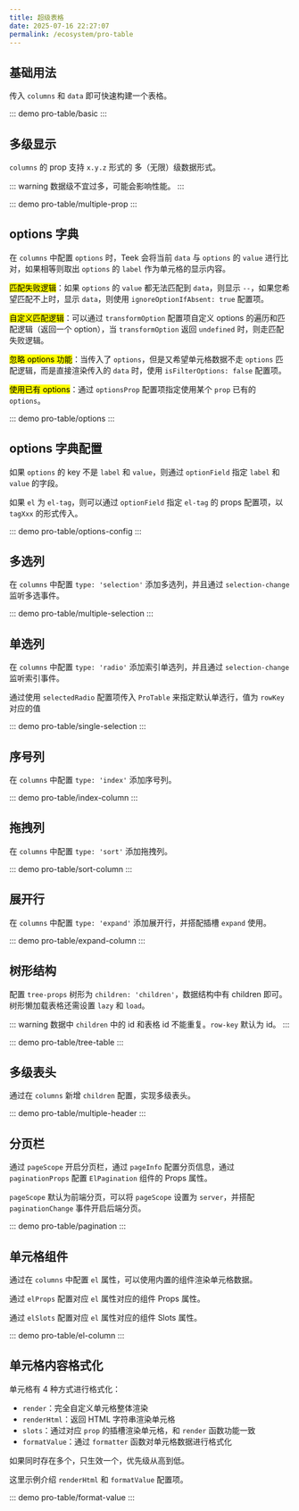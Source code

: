 ```yaml
---
title: 超级表格
date: 2025-07-16 22:27:07
permalink: /ecosystem/pro-table
---
```


## 基础用法

传入 `columns` 和 `data` 即可快速构建一个表格。

::: demo
pro-table/basic
:::

## 多级显示

`columns` 的 prop 支持 `x.y.z` 形式的 多（无限）级数据形式。

::: warning
数据级不宜过多，可能会影响性能。
:::

::: demo
pro-table/multiple-prop
:::

## options 字典

在 `columns` 中配置 `options` 时，Teek 会将当前 `data` 与 `options` 的 `value` 进行比对，如果相等则取出 `options` 的 `label` 作为单元格的显示内容。

<mark>匹配失败逻辑</mark>：如果 `options` 的 `value` 都无法匹配到 `data`，则显示 `--`，如果您希望匹配不上时，显示 `data`，则使用 `ignoreOptionIfAbsent: true` 配置项。

<mark>自定义匹配逻辑</mark>：可以通过 `transformOption` 配置项自定义 options 的遍历和匹配逻辑（返回一个 option），当 `transformOption` 返回 `undefined` 时，则走匹配失败逻辑。

<mark>忽略 options 功能</mark>：当传入了 `options`，但是又希望单元格数据不走 `options` 匹配逻辑，而是直接渲染传入的 `data` 时，使用 `isFilterOptions: false` 配置项。

<mark>使用已有 options</mark>：通过 `optionsProp` 配置项指定使用某个 `prop` 已有的 `options`。

::: demo
pro-table/options
:::

## options 字典配置

如果 `options` 的 key 不是 `label` 和 `value`，则通过 `optionField` 指定 `label` 和 `value` 的字段。

如果 `el` 为 `el-tag`，则可以通过 `optionField` 指定 `el-tag` 的 props 配置项，以 `tagXxx` 的形式传入。

::: demo
pro-table/options-config
:::

## 多选列

在 `columns` 中配置 `type: 'selection'` 添加多选列，并且通过 `selection-change` 监听多选事件。

::: demo
pro-table/multiple-selection
:::

## 单选列

在 `columns` 中配置 `type: 'radio'` 添加索引单选列，并且通过 `selection-change` 监听索引事件。

通过使用 `selectedRadio` 配置项传入 `ProTable` 来指定默认单选行，值为 `rowKey` 对应的值

::: demo
pro-table/single-selection
:::

## 序号列

在 `columns` 中配置 `type: 'index'` 添加序号列。

::: demo
pro-table/index-column
:::

## 拖拽列

在 `columns` 中配置 `type: 'sort'` 添加拖拽列。

::: demo
pro-table/sort-column
:::

## 展开行

在 `columns` 中配置 `type: 'expand'` 添加展开行，并搭配插槽 `expand` 使用。

::: demo
pro-table/expand-column
:::

## 树形结构

配置 `tree-props` 树形为 `children: 'children'`，数据结构中有 children 即可。 树形懒加载表格还需设置 `lazy` 和 `load`。

::: warning
数据中 `children` 中的 id 和表格 id 不能重复。`row-key` 默认为 id。
:::

::: demo
pro-table/tree-table
:::

## 多级表头

通过在 `columns` 新增 `children` 配置，实现多级表头。

::: demo
pro-table/multiple-header
:::

## 分页栏

通过 `pageScope` 开启分页栏，通过 `pageInfo` 配置分页信息，通过 `paginationProps` 配置 `ElPagination` 组件的 Props 属性。

`pageScope` 默认为前端分页，可以将 `pageScope` 设置为 `server`，并搭配 `paginationChange` 事件开启后端分页。

::: demo
pro-table/pagination
:::

## 单元格组件

通过在 `columns` 中配置 `el` 属性，可以使用内置的组件渲染单元格数据。

通过 `elProps` 配置对应 `el` 属性对应的组件 Props 属性。

通过 `elSlots` 配置对应 `el` 属性对应的组件 Slots 属性。

::: demo
pro-table/el-column
:::

## 单元格内容格式化

单元格有 4 种方式进行格式化：

- `render`：完全自定义单元格整体渲染
- `renderHtml`：返回 HTML 字符串渲染单元格
- `slots`：通过对应 `prop` 的插槽渲染单元格，和 `render` 函数功能一致
- `formatValue`：通过 `formatter` 函数对单元格数据进行格式化

如果同时存在多个，只生效一个，优先级从高到低。

这里示例介绍 `renderHtml` 和 `formatValue` 配置项。

::: demo
pro-table/format-value
:::
